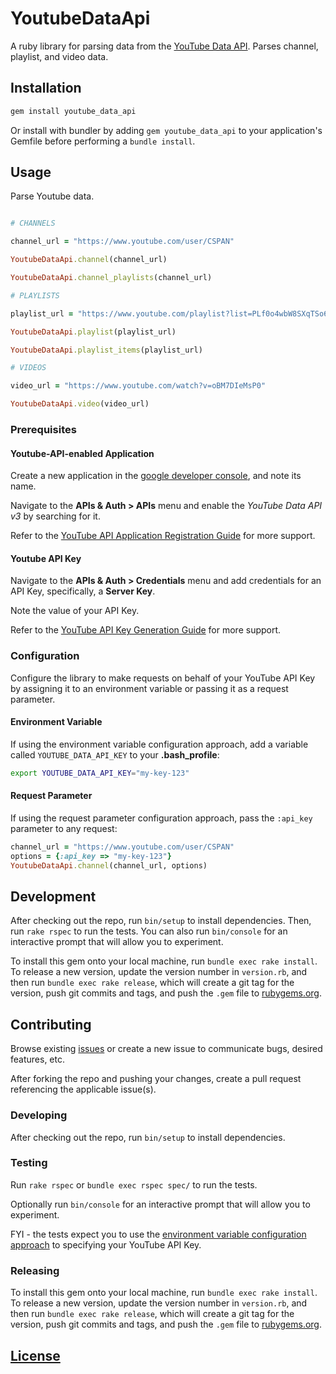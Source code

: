 # YoutubeDataApi

A ruby library for parsing data from the [YouTube Data API](https://developers.google.com/youtube/v3/docs/). Parses channel, playlist, and video data.

## Installation

```` rb
gem install youtube_data_api
````

Or install with bundler
 by adding `gem youtube_data_api` to your application's Gemfile
 before performing a `bundle install`.

## Usage

Parse Youtube data.

```` rb

# CHANNELS

channel_url = "https://www.youtube.com/user/CSPAN"

YoutubeDataApi.channel(channel_url)

YoutubeDataApi.channel_playlists(channel_url)

# PLAYLISTS

playlist_url = "https://www.youtube.com/playlist?list=PLf0o4wbW8SXqTSo6iJkolKCKJYBnpo9NZ"

YoutubeDataApi.playlist(playlist_url)

YoutubeDataApi.playlist_items(playlist_url)

# VIDEOS

video_url = "https://www.youtube.com/watch?v=oBM7DIeMsP0"

YoutubeDataApi.video(video_url)
````

### Prerequisites

#### Youtube-API-enabled Application

Create a new application in the [google developer console](https://console.developers.google.com), and note its name.

Navigate to the **APIs & Auth > APIs** menu and enable the *YouTube Data API v3* by searching for it.

Refer to the
 [YouTube API Application Registration Guide](https://developers.google.com/youtube/registering_an_application)
for more support.

#### Youtube API Key

Navigate to the **APIs & Auth > Credentials** menu and add credentials for an API Key, specifically, a **Server Key**.

Note the value of your API Key.

Refer to the [YouTube API Key Generation Guide](https://developers.google.com/youtube/registering_an_application#Create_API_Keys)
for more support.

### Configuration

Configure the library
 to make requests on behalf of your YouTube API Key
 by
   assigning it to an environment variable or
   passing it as a request parameter.

#### Environment Variable

If using the environment variable configuration approach,
 add a variable called `YOUTUBE_DATA_API_KEY` to your **.bash_profile**:

```` sh
export YOUTUBE_DATA_API_KEY="my-key-123"
````

#### Request Parameter

If using the request parameter configuration approach, pass the `:api_key` parameter to any request:

```` rb
channel_url = "https://www.youtube.com/user/CSPAN"
options = {:api_key => "my-key-123"}
YoutubeDataApi.channel(channel_url, options)
````

## Development

After checking out the repo, run `bin/setup` to install dependencies. Then, run `rake rspec` to run the tests. You can also run `bin/console` for an interactive prompt that will allow you to experiment.

To install this gem onto your local machine, run `bundle exec rake install`. To release a new version, update the version number in `version.rb`, and then run `bundle exec rake release`, which will create a git tag for the version, push git commits and tags, and push the `.gem` file to [rubygems.org](https://rubygems.org).

## Contributing

Browse existing [issues](https://github.com/debate-watch/youtube-data-api-ruby/issues) or create a new issue to communicate bugs, desired features, etc.

After forking the repo and pushing your changes, create a pull request referencing the applicable issue(s).

### Developing

After checking out the repo, run `bin/setup` to install dependencies.

### Testing

Run `rake rspec` or `bundle exec rspec spec/` to run the tests.

Optionally run `bin/console` for an interactive prompt that will allow you to experiment.

FYI - the tests expect you to use the [environment variable configuration approach](#environment-variable) to specifying your YouTube API Key.

### Releasing

To install this gem onto your local machine, run `bundle exec rake install`. To release a new version, update the version number in `version.rb`, and then run `bundle exec rake release`, which will create a git tag for the version, push git commits and tags, and push the `.gem` file to [rubygems.org](https://rubygems.org).

## [License](LICENSE.txt)
